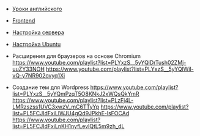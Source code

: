 + [Уроки английского](English.md)
+ [Frontend](Frontend.md)
+ [Настройка сервера](Server-linux/Readme.md)
+ [Настройка Ubuntu](Ubuntu.md)

+ Расширения для браузеров на основе Chromium
https://www.youtube.com/playlist?list=PLYxzS__5yYQlDrTush02ZMj-uuZY33NOH
https://www.youtube.com/playlist?list=PLYxzS__5yYQlWil-vQ-y7NR902ovyq1Xi

+ Создание тем для Wordpress
https://www.youtube.com/playlist?list=PLYxzS__5yYQmPzqT5O8KNkJ2xWQsQkYmR
https://www.youtube.com/playlist?list=PLzFj4L-LMRzszss1UVC3xwzV_mC6TTyYp
https://www.youtube.com/playlist?list=PL5FCJIdFxiLlWJU4gQd9JPkhE-lsFOCAd
https://www.youtube.com/playlist?list=PL5FCJIdFxiLnKH1nyfLevlQtL5m9zh_dL
